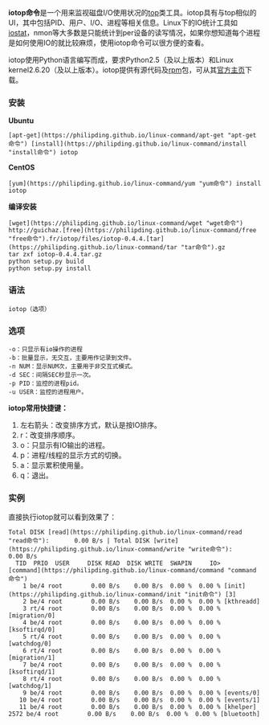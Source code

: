**iotop命令**是一个用来监视磁盘I/O使用状况的[top](https://philipding.github.io/linux-command/top "top命令")类工具。iotop具有与top相似的UI，其中包括PID、用户、I/O、进程等相关信息。Linux下的IO统计工具如[iostat](https://philipding.github.io/linux-command/iostat "iostat命令")，nmon等大多数是只能统计到per设备的读写情况，如果你想知道每个进程是如何使用IO的就比较麻烦，使用iotop命令可以很方便的查看。

iotop使用Python语言编写而成，要求Python2.5（及以上版本）和Linux kernel2.6.20（及以上版本）。iotop提供有源代码及[rpm](https://philipding.github.io/linux-command/rpm "rpm命令")包，可从其[官方主页](http://guichaz.free.fr/iotop/)下载。

### 安装  

**Ubuntu**

```
[apt-get](https://philipding.github.io/linux-command/apt-get "apt-get命令") [install](https://philipding.github.io/linux-command/install "install命令") iotop
```

**CentOS**

```
[yum](https://philipding.github.io/linux-command/yum "yum命令") install iotop
```

**编译安装**

```
[wget](https://philipding.github.io/linux-command/wget "wget命令") http://guichaz.[free](https://philipding.github.io/linux-command/free "free命令").fr/iotop/files/iotop-0.4.4.[tar](https://philipding.github.io/linux-command/tar "tar命令").gz    
tar zxf iotop-0.4.4.tar.gz    
python setup.py build    
python setup.py install    

```

### 语法  

```
iotop（选项）
```

### 选项  

```
-o：只显示有io操作的进程
-b：批量显示，无交互，主要用作记录到文件。
-n NUM：显示NUM次，主要用于非交互式模式。
-d SEC：间隔SEC秒显示一次。
-p PID：监控的进程pid。
-u USER：监控的进程用户。
```

**iotop常用快捷键：**

1.  左右箭头：改变排序方式，默认是按IO排序。
2.  r：改变排序顺序。
3.  o：只显示有IO输出的进程。
4.  p：进程/线程的显示方式的切换。
5.  a：显示累积使用量。
6.  q：退出。

### 实例  

直接执行iotop就可以看到效果了：

```
Total DISK [read](https://philipding.github.io/linux-command/read "read命令"):       0.00 B/s | Total DISK [write](https://philipding.github.io/linux-command/write "write命令"):       0.00 B/s
  TID  PRIO  USER     DISK READ  DISK WRITE  SWAPIN     IO>    [command](https://philipding.github.io/linux-command/command "command命令")
    1 be/4 root        0.00 B/s    0.00 B/s  0.00 %  0.00 % [init](https://philipding.github.io/linux-command/init "init命令") [3]
    2 be/4 root        0.00 B/s    0.00 B/s  0.00 %  0.00 % [kthreadd]
    3 rt/4 root        0.00 B/s    0.00 B/s  0.00 %  0.00 % [migration/0]
    4 be/4 root        0.00 B/s    0.00 B/s  0.00 %  0.00 % [ksoftirqd/0]
    5 rt/4 root        0.00 B/s    0.00 B/s  0.00 %  0.00 % [watchdog/0]
    6 rt/4 root        0.00 B/s    0.00 B/s  0.00 %  0.00 % [migration/1]
    7 be/4 root        0.00 B/s    0.00 B/s  0.00 %  0.00 % [ksoftirqd/1]
    8 rt/4 root        0.00 B/s    0.00 B/s  0.00 %  0.00 % [watchdog/1]
    9 be/4 root        0.00 B/s    0.00 B/s  0.00 %  0.00 % [events/0]
   10 be/4 root        0.00 B/s    0.00 B/s  0.00 %  0.00 % [events/1]
   11 be/4 root        0.00 B/s    0.00 B/s  0.00 %  0.00 % [khelper]
2572 be/4 root        0.00 B/s    0.00 B/s  0.00 %  0.00 % [bluetooth]
```